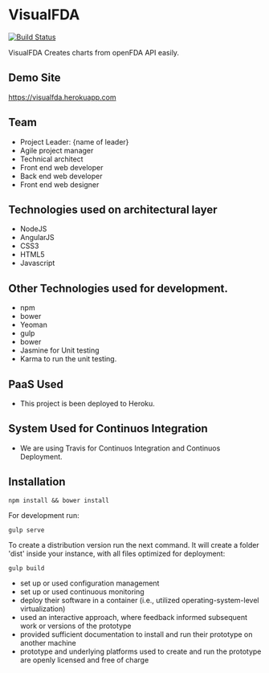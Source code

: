 VisualFDA
=========

[![Build Status](https://travis-ci.org/inqbation/visualfda.svg?branch=master)](https://travis-ci.org/inqbation/visualfda)

VisualFDA Creates charts from openFDA API easily.

Demo Site
---------
https://visualfda.herokuapp.com

Team
----
- Project Leader: {name of leader}
- Agile project manager
- Technical architect
- Front end web developer
- Back end web developer
- Front end web designer

Technologies used on architectural layer
----------------------------------------
- NodeJS
- AngularJS
- CSS3
- HTML5
- Javascript

Other Technologies used for development.
----------------------------------------
- npm
- bower
- Yeoman
- gulp
- bower
- Jasmine for Unit testing
- Karma to run the unit testing.

PaaS Used
---------
- This project is been deployed to Heroku.

System Used for Continuos Integration
-------------------------------------
- We are using Travis for Continuos Integration and Continuos Deployment.

Installation
------------
```
npm install && bower install
```
For development run:
```
gulp serve
```
To create a distribution version run the next command. It will create a folder 'dist' inside your instance, with all files optimized for deployment:
```
gulp build
```

- set up or used configuration management
- set up or used continuous monitoring
- deploy their software in a container (i.e., utilized operating-system-level virtualization)
- used an interactive approach, where feedback informed subsequent work or versions of the prototype
- provided sufficient documentation to install and run their prototype on another machine
- prototype and underlying platforms used to create and run the prototype are openly licensed and free of charge
